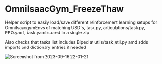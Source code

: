 # OmniIsaacGym_FreezeThaw
Helper script to easily load/save different reinforcement learning setups for OmniIsaacgymEnvs of matching USD's, task.py, articulations/task.py, PPO.yaml, task.yaml stored in a single zip

Also checks that tasks list includes Biped at utils/task_util.py amd adds imports and dictionary entries if needed

![Screenshot from 2023-09-16 22-01-21](https://github.com/sujitvasanth/OmniIsaacGym_freezethaw/assets/18464444/54691f8d-7484-4f11-abd5-7735158f45fc)


